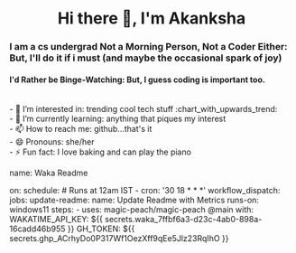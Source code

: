 <h1 align="center">Hi there 👋, I'm Akanksha</h1>
<h3 align="left">I am a cs undergrad <b> Not a Morning Person, Not a Coder Either:</b> But, I'll do it if i must (and maybe the occasional spark of joy)</h3>
<h4 align="left"> I'd Rather be Binge-Watching: But, I guess coding is important too.</h4> </br>
- 👀 I’m interested in: trending cool tech stuff :chart_with_upwards_trend:   </br>
- 🌱 I’m currently learning: anything that piques my interest</br>
<!---- 💞️ I’m looking to collaborate on: </br>--->
- 📫 How to reach me: github...that's it</br>
- 😄 Pronouns: she/her</br>
- ⚡ Fun fact: I love baking and can play the piano</br>
<!---- <img src='https://github-readme-stats.vercel.app/api?username=magic-peach&theme=moltack' alt='My stats'/>

<!--START_SECTION:SHOW_LINES_OF_CODE:"TRUE"-->
name: Waka Readme

on:
  schedule:
    # Runs at 12am IST
    - cron: '30 18 * * *'
  workflow_dispatch:
jobs:
  update-readme:
    name: Update Readme with Metrics
    runs-on: windows11
    steps:
      - uses: magic-peach/magic-peach @main
        with:
          WAKATIME_API_KEY: ${{ secrets.waka_7ffbf6a3-d23c-4ab0-898a-16cadd46b955 }}
          GH_TOKEN: ${{ secrets.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 }}
<!--END_SECTION:UPDATED_DATE_FORMAT-->
<!---
magic-peach/magic-peach is a ✨ special ✨ repository because its `README.md` (this file) appears on your GitHub profile.
You can click the Preview link to take a look at your changes.
--->
